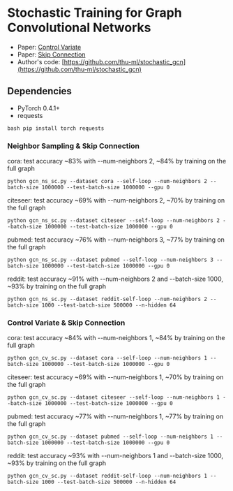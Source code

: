 # Stochastic Training for Graph Convolutional Networks

* Paper: [Control Variate](https://arxiv.org/abs/1710.10568)
* Paper: [Skip Connection](https://arxiv.org/abs/1809.05343)
* Author's code: [https://github.com/thu-ml/stochastic_gcn](https://github.com/thu-ml/stochastic_gcn)

Dependencies
------------
- PyTorch 0.4.1+
- requests

``bash
pip install torch requests
``

### Neighbor Sampling & Skip Connection
cora: test accuracy ~83% with --num-neighbors 2, ~84% by training on the full graph
```
python gcn_ns_sc.py --dataset cora --self-loop --num-neighbors 2 --batch-size 1000000 --test-batch-size 1000000 --gpu 0
```

citeseer: test accuracy ~69% with --num-neighbors 2, ~70% by training on the full graph
```
python gcn_ns_sc.py --dataset citeseer --self-loop --num-neighbors 2 --batch-size 1000000 --test-batch-size 1000000 --gpu 0
```

pubmed: test accuracy ~76% with --num-neighbors 3, ~77% by training on the full graph
```
python gcn_ns_sc.py --dataset pubmed --self-loop --num-neighbors 3 --batch-size 1000000 --test-batch-size 1000000 --gpu 0
```

reddit: test accuracy ~91% with --num-neighbors 2 and --batch-size 1000, ~93% by training on the full graph
```
python gcn_ns_sc.py --dataset reddit-self-loop --num-neighbors 2 --batch-size 1000 --test-batch-size 500000 --n-hidden 64
```

### Control Variate & Skip Connection
cora: test accuracy ~84% with --num-neighbors 1, ~84% by training on the full graph
```
python gcn_cv_sc.py --dataset cora --self-loop --num-neighbors 1 --batch-size 1000000 --test-batch-size 1000000 --gpu 0
```

citeseer: test accuracy ~69% with --num-neighbors 1, ~70% by training on the full graph
```
python gcn_cv_sc.py --dataset citeseer --self-loop --num-neighbors 1 --batch-size 1000000 --test-batch-size 1000000 --gpu 0
```

pubmed: test accuracy ~77% with --num-neighbors 1, ~77% by training on the full graph
```
python gcn_cv_sc.py --dataset pubmed --self-loop --num-neighbors 1 --batch-size 1000000 --test-batch-size 1000000 --gpu 0
```

reddit: test accuracy ~93% with --num-neighbors 1 and --batch-size 1000, ~93% by training on the full graph
```
python gcn_cv_sc.py --dataset reddit-self-loop --num-neighbors 1 --batch-size 1000 --test-batch-size 500000 --n-hidden 64
```


